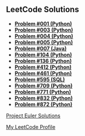 ## LeetCode Solutions

- **[Problem #001 (Python)](LeetCode/001.py)**
- **[Problem #003 (Python)](LeetCode/003.py)**
- **[Problem #004 (Python)](LeetCode/004.py)**
- **[Problem #005 (Python)](LeetCode/005.py)**
- **[Problem #007 (Java)](LeetCode/007.java)**
- **[Problem #104 (Python)](LeetCode/104.py)**
- **[Problem #136 (Python)](LeetCode/136.py)**
- **[Problem #412 (Python)](LeetCode/412.py)**
- **[Problem #461 (Python)](LeetCode/461.py)**
- **[Problem #595 (SQL)](LeetCode/595.sql)**
- **[Problem #709 (Python)](LeetCode/709.py)**
- **[Problem #771 (Python)](LeetCode/771.py)**
- **[Problem #832 (Python)](LeetCode/832.py)**
- **[Problem #872 (Python)](LeetCode/872.py)**


[Project Euler Solutions](https://github.com/chrismarcok/Project-Euler)

[My LeetCode Profile](https://leetcode.com/chrismarcok/)